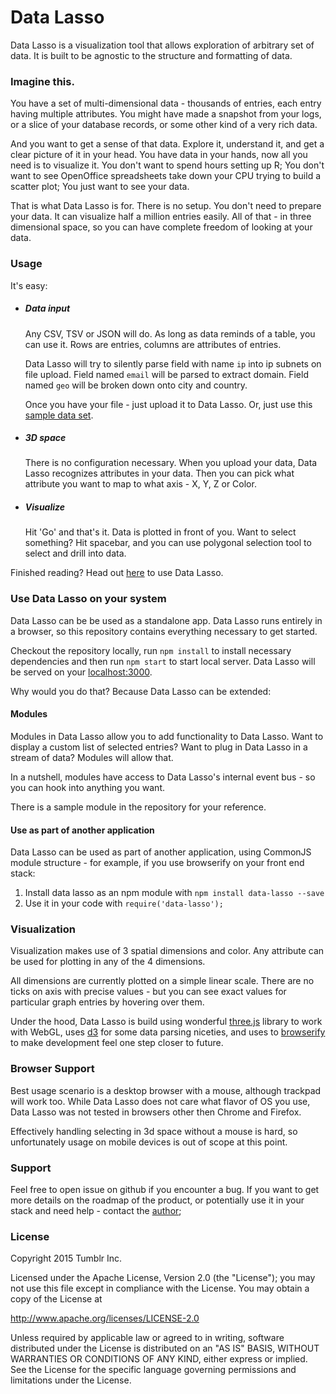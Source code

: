 # Data Lasso

Data Lasso is a visualization tool that allows exploration of arbitrary set of data. It is built to be agnostic to the structure and formatting of data.


### Imagine this.

You have a set of multi-dimensional data - thousands of entries, each entry having multiple attributes. You might have made a snapshot from your logs, or a slice of your database records, or some other kind of a very rich data.

And you want to get a sense of that data. Explore it, understand it, and get a clear picture of it in your head. You have data in your hands, now all you need is to visualize it. You don't want to spend hours setting up R; You don't want to see OpenOffice spreadsheets take down your CPU trying to build a scatter plot; You just want to see your data.

That is what Data Lasso is for. There is no setup. You don't need to prepare your data. It can visualize half a million entries easily. All of that - in three dimensional space, so you can have complete freedom of looking at your data.


### Usage

It's easy:

- ##### Data input

  Any CSV, TSV or JSON will do. As long as data reminds of a table, you can use it. Rows are entries, columns are attributes of entries.

  Data Lasso will try to silently parse field with name `ip` into ip subnets on file upload. Field named `email` will be parsed to extract domain. Field named `geo` will be broken down onto city and country.

  Once you have your file - just upload it to Data Lasso. Or, just use this [sample data set](https://github.com/tumblr/data-lasso/blob/master/samples/UCS_Satellite_Database.csv).

- ##### 3D space

  There is no configuration necessary. When you upload your data, Data Lasso recognizes attributes in your data. Then you can pick what attribute you want to map to what axis - X, Y, Z or Color.

- ##### Visualize

  Hit 'Go' and that's it. Data is plotted in front of you. Want to select something? Hit spacebar, and you can use polygonal selection tool to select and drill into data.


Finished reading? Head out [here](http://tumblr.github.io/data-lasso/datalasso.html) to use Data Lasso.



### Use Data Lasso on your system

Data Lasso can be be used as a standalone app. Data Lasso runs entirely in a browser, so this repository  contains everything necessary to get started.

Checkout the repository locally, run `npm install` to install necessary dependencies and then run `npm start` to start local server. Data Lasso will be served on your [localhost:3000](http://localhost:3000/).

Why would you do that? Because Data Lasso can be extended:

#### Modules

Modules in Data Lasso allow you to add functionality to Data Lasso. Want to display a custom list of selected entries? Want to plug in Data Lasso in a stream of data? Modules will allow that.

In a nutshell, modules have access to Data Lasso's internal event bus - so you can hook into anything you want.

There is a sample module in the repository for your reference.


#### Use as part of another application

Data Lasso can be used as part of another application, using CommonJS module structure - for example, if you use browserify on your front end stack:

1. Install data lasso as an npm module with `npm install data-lasso --save`
1. Use it in your code with `require('data-lasso');`


### Visualization

Visualization makes use of 3 spatial dimensions and color. Any attribute can be used for plotting in any of the 4 dimensions.

All dimensions are currently plotted on a simple linear scale. There are no ticks on axis with precise values - but you can see exact values for particular graph entries by hovering over them.

Under the hood, Data Lasso is build using wonderful [three.js](http://threejs.org/) library to work with WebGL, uses [d3](http://d3js.org/) for some data parsing niceties, and uses to [browserify](http://browserify.org/) to make development feel one step closer to future.

### Browser Support

Best usage scenario is a desktop browser with a mouse, although trackpad will work too. While Data Lasso does not care what flavor of OS you use, Data Lasso was not tested in browsers other then Chrome and Firefox.

Effectively handling selecting in 3d space without a mouse is hard, so unfortunately usage on mobile devices is out of scope at this point.


### Support

Feel free to open issue on github if you encounter a bug. If you want to get more details on the roadmap of the product, or potentially use it in your stack and need help - contact the [author](https://github.com/tgilan);

### License

Copyright 2015 Tumblr Inc.

Licensed under the Apache License, Version 2.0 (the "License");
you may not use this file except in compliance with the License.
You may obtain a copy of the License at

   http://www.apache.org/licenses/LICENSE-2.0

Unless required by applicable law or agreed to in writing, software
distributed under the License is distributed on an "AS IS" BASIS,
WITHOUT WARRANTIES OR CONDITIONS OF ANY KIND, either express or implied.
See the License for the specific language governing permissions and
limitations under the License.
